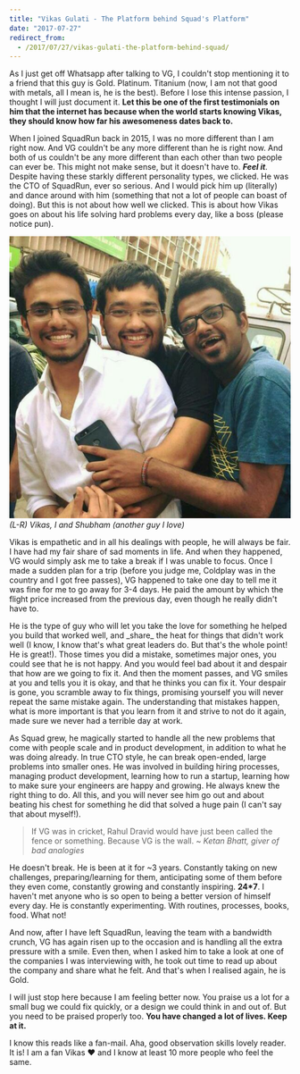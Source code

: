 ```yaml
---
title: "Vikas Gulati - The Platform behind Squad's Platform"
date: "2017-07-27"
redirect_from:
  - /2017/07/27/vikas-gulati-the-platform-behind-squad/
---
```


As I just get off Whatsapp after talking to VG, I couldn't stop mentioning it to a friend that this guy is Gold. Platinum. Titanium (now, I am not that good with metals, all I mean is, he is the best). Before I lose this intense passion, I thought I will just document it. **Let this be one of the first testimonials on him that the internet has because when the world starts knowing Vikas, they should know how far his awesomeness dates back to.**

When I joined SquadRun back in 2015, I was no more different than I am right now. And VG couldn't be any more different than he is right now. And both of us couldn't be any more different than each other than two people can ever be. This might not make sense, but it doesn't have to. _**Feel it**_. Despite having these starkly different personality types, we clicked. He was the CTO of SquadRun, ever so serious. And I would pick him up (literally) and dance around with him (something that not a lot of people can boast of doing). But this is not about how well we clicked. This is about how Vikas goes on about his life solving hard problems every day, like a boss (please notice pun).

![Vikas Gulati](./images/vg.jpeg)
*(L-R) Vikas, I and Shubham (another guy I love)*

Vikas is empathetic and in all his dealings with people, he will always be fair. I have had my fair share of sad moments in life. And when they happened, VG would simply ask me to take a break if I was unable to focus. Once I made a sudden plan for a trip (before you judge me, Coldplay was in the country and I got free passes), VG happened to take one day to tell me it was fine for me to go away for 3-4 days. He paid the amount by which the flight price increased from the previous day, even though he really didn't have to.

He is the type of guy who will let you take the love for something he helped you build that worked well, and \_share\_ the heat for things that didn't work well (I know, I know that's what great leaders do. But that's the whole point! He is great!). Those times you did a mistake, sometimes major ones, you could see that he is not happy. And you would feel bad about it and despair that how are we going to fix it. And then the moment passes, and VG smiles at you and tells you it is okay, and that he thinks you can fix it. Your despair is gone, you scramble away to fix things, promising yourself you will never repeat the same mistake again. The understanding that mistakes happen, what is more important is that you learn from it and strive to not do it again, made sure we never had a terrible day at work.

As Squad grew, he magically started to handle all the new problems that come with people scale and in product development, in addition to what he was doing already. In true CTO style, he can break open-ended, large problems into smaller ones. He was involved in building hiring processes, managing product development, learning how to run a startup, learning how to make sure your engineers are happy and growing. He always knew the right thing to do. All this, and you will never see him go out and about beating his chest for something he did that solved a huge pain (I can't say that about myself!).

> If VG was in cricket, Rahul Dravid would have just been called the fence or something. Because VG is the wall. ~ _Ketan Bhatt, giver of bad analogies_

He doesn't break. He is been at it for ~3 years. Constantly taking on new challenges, preparing/learning for them, anticipating some of them before they even come, constantly growing and constantly inspiring. **24\*7**. I haven't met anyone who is so open to being a better version of himself every day. He is constantly experimenting. With routines, processes, books, food. What not!

And now, after I have left SquadRun, leaving the team with a bandwidth crunch, VG has again risen up to the occasion and is handling all the extra pressure with a smile. Even then, when I asked him to take a look at one of the companies I was interviewing with, he took out time to read up about the company and share what he felt. And that's when I realised again, he is Gold.

I will just stop here because I am feeling better now. You praise us a lot for a small bug we could fix quickly, or a design we could think in and out of. But you need to be praised properly too. **You have changed a lot of lives. Keep at it.**

I know this reads like a fan-mail. Aha, good observation skills lovely reader. It is! I am a fan Vikas ❤️ and I know at least 10 more people who feel the same.
